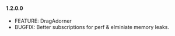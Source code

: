 #### 1.2.0.0
* FEATURE: DragAdorner
* BUGFIX: Better subscriptions for perf & elminiate memory leaks.

